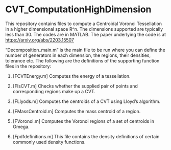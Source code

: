# CVT_ComputationHighDimension

This repository contains files to compute a Centroidal Voronoi Tessellation in a higher dimensional space R^n. The dimensions supported are typically less than 30. The codes are in MATLAB. 
The paper underlying the code is at https://arxiv.org/abs/2203.15507

“Decomposition_main.m” is the main file to be run where you can define the number of generators in each dimension, the regions, their densities, tolerance etc. The following are the definitions of the supporting function files in the repository:

1. [FCVTEnergy.m] Computes the energy of a tessellation.

2. [FIsCVT.m] Checks whether the supplied pair of points and corresponding regions make up a CVT. 

3. [FLlyods.m] Computes the centroids of a CVT using Lloyd’s algorithm.

4. [FMassCentroid.m] Computes the mass centroid of a region.

5. [FVoronoi.m] Computes the Voronoi regions of a set of centroids in Omega.

6. [Fpdfdefinitions.m] This file contains the density definitions of certain commonly used density functions. 
